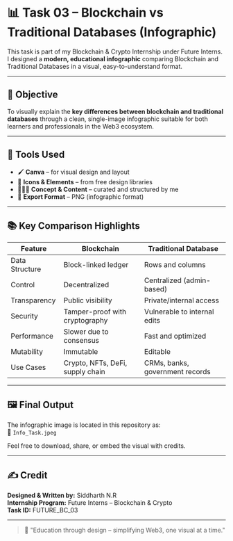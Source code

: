 # 📊 Task 03 – Blockchain vs Traditional Databases (Infographic)

This task is part of my Blockchain & Crypto Internship under Future Interns.  
I designed a **modern, educational infographic** comparing Blockchain and Traditional Databases in a visual, easy-to-understand format.

---

## 🧠 Objective

To visually explain the **key differences between blockchain and traditional databases** through a clean, single-image infographic suitable for both learners and professionals in the Web3 ecosystem.

---

## 🎨 Tools Used

- 🖌️ **Canva** – for visual design and layout  
- 📎 **Icons & Elements** – from free design libraries  
- 🧑🏻‍💻 **Concept & Content** – curated and structured by me  
- 📁 **Export Format** – PNG (infographic format)

---

## 📚 Key Comparison Highlights

| Feature             | Blockchain                             | Traditional Database                  |
|---------------------|-----------------------------------------|----------------------------------------|
| Data Structure      | Block-linked ledger                    | Rows and columns                       |
| Control             | Decentralized                          | Centralized (admin-based)              |
| Transparency        | Public visibility                      | Private/internal access                |
| Security            | Tamper-proof with cryptography         | Vulnerable to internal edits           |
| Performance         | Slower due to consensus                | Fast and optimized                     |
| Mutability          | Immutable                              | Editable                               |
| Use Cases           | Crypto, NFTs, DeFi, supply chain       | CRMs, banks, government records        |

---

## 🖼️ Final Output

The infographic image is located in this repository as:  
📄 `Info_Task.jpeg`

Feel free to download, share, or embed the visual with credits.

---

## ✍️ Credit

**Designed & Written by:** Siddharth N.R  
**Internship Program:** Future Interns – Blockchain & Crypto  
**Task ID:** FUTURE_BC_03

---

> 📌 "Education through design – simplifying Web3, one visual at a time." 